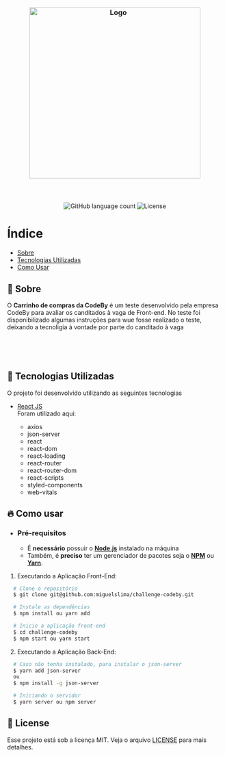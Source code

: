 <h3 align="center">
    <img alt="Logo" title="#logo" width="400px" src="https://cdn.shopify.com/s/files/1/0088/3579/3001/files/codeby-especialistas-em-desenvolvimento-web-e-e-commerce.png?v=1643927807">
    <br><br>
    <br>
</h3>

<p align="center">
  <img alt="GitHub language count" src="https://img.shields.io/github/languages/count/miguelslima/challenge-codeby?color=%2304D361">

  <img alt="License" src="https://img.shields.io/badge/license-MIT-brightgreen">

</p>

# Índice

- [Sobre](#sobre)
- [Tecnologias Utilizadas](#tecnologias-utilizadas)
- [Como Usar](#como-usar)

<a id="sobre"></a>

## :bookmark: Sobre

O <strong>Carrinho de compras da CodeBy</strong> é um teste desenvolvido pela empresa CodeBy para avaliar os canditados à vaga de Front-end. No teste foi disponibilizado algumas instruções para wue fosse realizado o teste, deixando a tecnoligia à vontade por parte do canditado à vaga<br><br>

<br><br>

<a id="tecnologias-utilizadas"></a>

## :rocket: Tecnologias Utilizadas

O projeto foi desenvolvido utilizando as seguintes tecnologias

- [React JS](https://pt-br.reactjs.org/) <br>
  Foram utilizado aqui:

  - axios
  - json-server
  - react
  - react-dom
  - react-loading
  - react-router
  - react-router-dom
  - react-scripts
  - styled-components
  - web-vitals

<a id="como-usar"></a>

## :fire: Como usar

- ### **Pré-requisitos**

  - É **necessário** possuir o **[Node.js](https://nodejs.org/en/)** instalado na máquina
  - Também, é **preciso** ter um gerenciador de pacotes seja o **[NPM](https://www.npmjs.com/)** ou **[Yarn](https://yarnpkg.com/)**.

1. Executando a Aplicação Front-End:

```sh
  # Clone o repositório
  $ git clone git@github.com:miguelslima/challenge-codeby.git

  # Instale as dependências
  $ npm install ou yarn add

  # Inicie a aplicação front-end
  $ cd challenge-codeby
  $ npm start ou yarn start
```

2. Executando a Aplicação Back-End:

```sh
  # Caso não tenha instalado, para instalar o json-server
  $ yarn add json-server
  ou
  $ npm install -g json-server

  # Iniciando o servidor 
  $ yarn server ou npm server
```

## :memo: License

Esse projeto está sob a licença MIT. Veja o arquivo [LICENSE](LICENSE.md) para mais detalhes.
